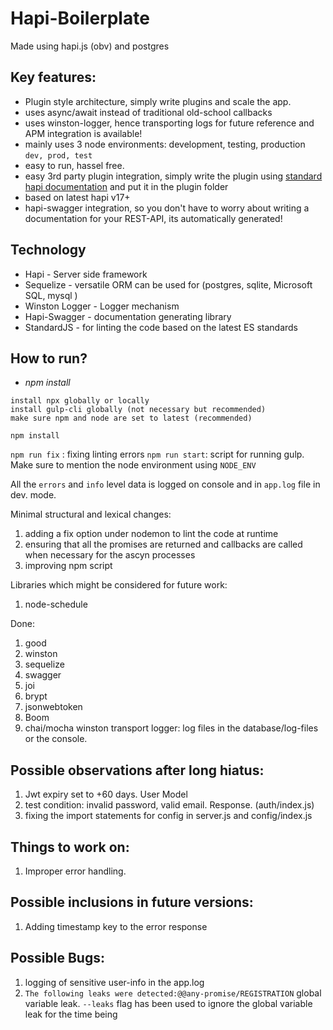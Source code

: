 # Hapi-Boilerplate
Made using hapi.js (obv) and postgres

## Key features: 
* Plugin style architecture, simply write plugins and scale the app.
* uses async/await instead of traditional old-school callbacks
* uses winston-logger, hence transporting logs for future reference and APM integration is available!
* mainly uses 3 node environments: development, testing, production `dev, prod, test`
* easy to run, hassel free.
* easy 3rd party plugin integration, simply write the plugin using [standard hapi documentation](https://hapi.dev/tutorials/plugins/?lang=en_US) and put it in the plugin folder
* based on latest hapi v17+
* hapi-swagger integration, so you don't have to worry about writing a documentation for your REST-API, its automatically generated!

## Technology
* Hapi - Server side framework
* Sequelize - versatile ORM can be used for (postgres, sqlite, Microsoft SQL, mysql )
* Winston Logger - Logger mechanism 
* Hapi-Swagger - documentation generating library
* StandardJS - for linting the code based on the latest ES standards



## How to run?
* *npm install*

```
install npx globally or locally
install gulp-cli globally (not necessary but recommended)
make sure npm and node are set to latest (recommended)
```

`npm install`

`npm run fix` : fixing linting errors
`npm run start`: script for running gulp. Make sure to mention the node environment using `NODE_ENV`

All the `errors` and `info` level data is logged on console and in `app.log` file in dev. mode. 


Minimal structural and lexical changes: 
1. adding a fix option under nodemon to lint the code at runtime
2. ensuring that all the promises are returned and callbacks are called when necessary for the ascyn processes
3. improving npm script


Libraries which might be considered for future work:

1. node-schedule


Done:

1. good
2. winston
3. sequelize
4. swagger
5. joi
6. brypt
7. jsonwebtoken
8. Boom 
9. chai/mocha
winston transport logger: log files in the database/log-files or the console. 




## Possible observations after long hiatus:
1. Jwt expiry set to +60 days. User Model
2. test condition: invalid password, valid email. Response. (auth/index.js)
3. fixing the import statements for config in server.js and config/index.js

## Things to work on:
1. Improper error handling.

## Possible inclusions in future versions:
1. Adding timestamp key to the error response

## Possible Bugs:
1. logging of sensitive user-info in the app.log  
2. `The following leaks were detected:@@any-promise/REGISTRATION` global variable leak. `--leaks` flag has been used to ignore the global variable leak for the time being


